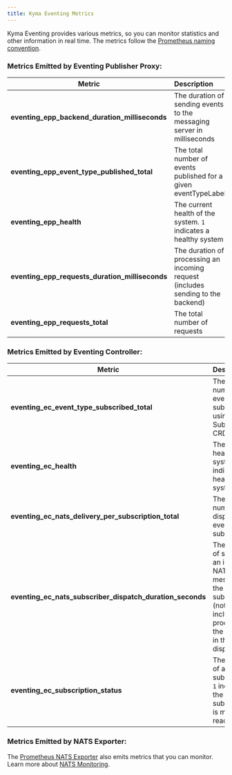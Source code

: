 ```yaml
---
title: Kyma Eventing Metrics
---
```


Kyma Eventing provides various metrics, so you can monitor statistics and other information in real time.
The metrics follow the [Prometheus naming convention](https://prometheus.io/docs/practices/naming/).

### Metrics Emitted by Eventing Publisher Proxy:

| Metric                                          | Description                                                                      |
| ----------------------------------------------- | :------------------------------------------------------------------------------- |
| **eventing_epp_backend_duration_milliseconds**  | The duration of sending events to the messaging server in milliseconds           |
| **eventing_epp_event_type_published_total**     | The total number of events published for a given eventTypeLabel                  |
| **eventing_epp_health**                         | The current health of the system. `1` indicates a healthy system                 |
| **eventing_epp_requests_duration_milliseconds** | The duration of processing an incoming request (includes sending to the backend) |
| **eventing_epp_requests_total**                 | The total number of requests                                                     |

### Metrics Emitted by Eventing Controller:

| Metric                                                    | Description                                                                                                                 |
| --------------------------------------------------------- | :-------------------------------------------------------------------------------------------------------------------------- |
| **eventing_ec_event_type_subscribed_total**               | The total number of eventTypes subscribed using the Subscription CRD                                                        |
| **eventing_ec_health**                                    | The current health of the system. `1` indicates a healthy system                                                            |
| **eventing_ec_nats_delivery_per_subscription_total**      | The total number of dispatched events per subscription                                                                      |
| **eventing_ec_nats_subscriber_dispatch_duration_seconds** | The duration of sending an incoming NATS message to the subscriber (not including processing the message in the dispatcher) |
| **eventing_ec_subscription_status**                       | The status of a subscription. `1` indicates the subscription is marked as ready                                             |

### Metrics Emitted by NATS Exporter:

The [Prometheus NATS Exporter](https://github.com/nats-io/prometheus-nats-exporter) also emits metrics that you can monitor. Learn more about [NATS Monitoring](https://docs.nats.io/running-a-nats-service/configuration/monitoring#jetstream-information).

